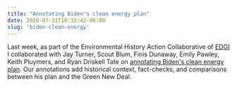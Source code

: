 ```yaml
---
title: "Annotating Biden's clean energy plan"
date: 2020-07-31T10:32:42-06:00
slug: 'biden-clean-energy'
---
```


Last week, as part of the Environmental History Action Collaborative of [EDGI](https://envirodatagov.org/) I collaborated with Jay Turner, Scout Blum, Finis Dunaway, Emily Pawley, Keith Pluymers, and Ryan Driskell Tate on [annotating Biden's clean energy plan](https://envirodatagov.org/joe-bidens-clean-energy-plan-speech-annotated/). Our annotations add historical context, fact-checks, and comparisons between his plan and the Green New Deal.
